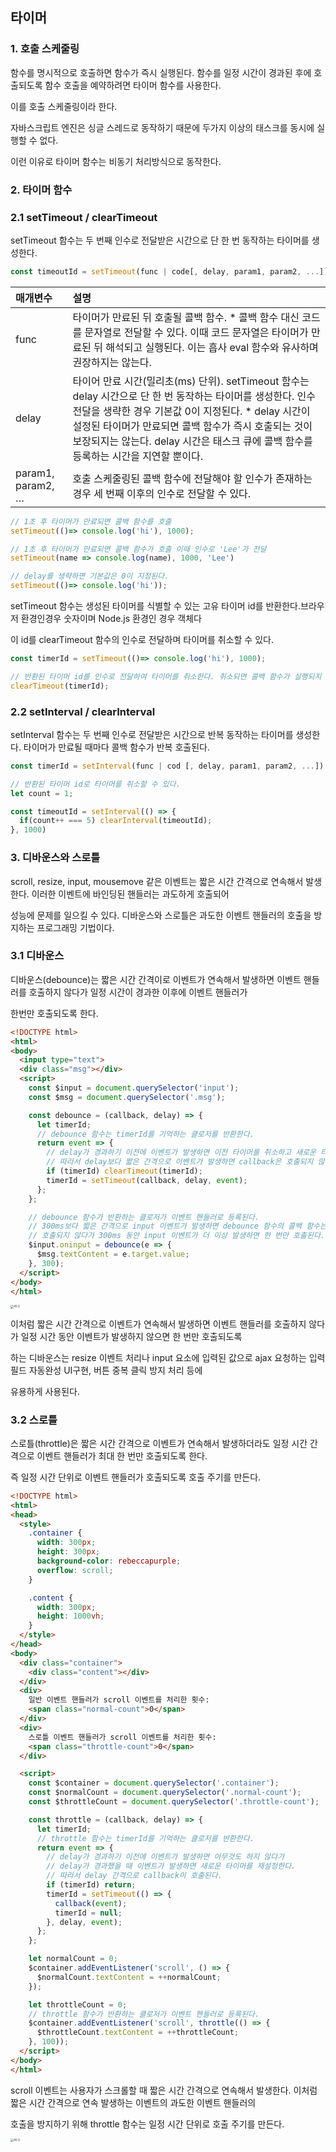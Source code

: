 ## 타이머

### 1. 호출 스케줄링

함수를 명시적으로 호출하면 함수가 즉시 실행된다. 함수를 일정 시간이 경과된 후에 호출되도록 함수 호출을 예약하려면 타이머 함수를 사용한다.

이를 호출 스케줄링이라 한다.

자바스크립트 엔진은 싱글 스레드로 동작하기 때문에 두가지 이상의 태스크를 동시에 실행할 수 없다.

이런 이유로 타이머 함수는 비동기 처리방식으로 동작한다.



### 2. 타이머 함수

### 2.1 setTimeout / clearTimeout

setTimeout 함수는 두 번째 인수로 전달받은 시간으로 단 한 번 동작하는 타이머를 생성한다.

```javascript
const timeoutId = setTimeout(func | code[, delay, param1, param2, ...]);
```

| 매개변수          | 설명                                                         |
| :---------------- | :----------------------------------------------------------- |
| func              | 타이머가 만료된 뒤 호출될 콜백 함수.                                                                                                                                                   * 콜백 함수 대신 코드를 문자열로 전달할 수 있다. 이때 코드 문자열은 타이머가 만료된 뒤 해석되고 실행된다. 이는 흡사 eval 함수와 유사하며 권장하지는 않는다. |
| delay             | 타이어 만료 시간(밀리초(ms) 단위). setTimeout 함수는 delay 시간으로 단 한 번 동작하는 타이머를 생성한다. 인수 전달을 생략한 경우 기본값 0이 지정된다.                                                                                                                                                                        * delay 시간이 설정된 타이머가 만료되면 콜백 함수가 즉시 호출되는 것이 보장되지는 않는다. delay 시간은 태스크 큐에 콜백 함수를 등록하는 시간을 지연할 뿐이다. |
| param1, param2, … | 호출 스케줄링된 콜백 함수에 전달해야 할 인수가 존재하는 경우 세 번째 이후의 인수로 전달할 수 있다. |

```javascript
// 1초 후 타이머가 만료되면 콜백 함수를 호출
setTimeout(()=> console.log('hi'), 1000);

// 1초 후 타이머가 만료되면 콜백 함수가 호출 이때 인수로 'Lee'가 전달
setTimeout(name => console.log(name), 1000, 'Lee')

// delay를 생략하면 기본값은 0이 지정된다.
setTimeout(()=> console.log('hi'));
```

setTimeout 함수는 생성된 타이머를 식별할 수 있는 고유 타이머 id를 반환한다.브라우저 환경인경우 숫자이며 Node.js 환경인 경우 객체다

이 id를 clearTimeout 함수의 인수로 전달하며 타이머를 취소할 수 있다.

```javascript
const timerId = setTimeout(()=> console.log('hi'), 1000);

// 반환된 타이머 id를 인수로 전달하여 타이머를 취소한다. 취소되면 콜백 함수가 실행되지 않는다.
clearTimeout(timerId);
```



### 2.2 setInterval / clearInterval

setInterval 함수는 두 번째 인수로 전달받은 시간으로 반복 동작하는 타이머를 생성한다. 타이머가 만료될 때마다 콜백 함수가 반복 호출된다.

```javascript
const timerId = setInterval(func | cod [, delay, param1, param2, ...])

// 반환된 타이머 id로 타이머를 취소할 수 있다.
let count = 1;

const timeoutId = setInterval(() => {
  if(count++ === 5) clearInterval(timeoutId);
}, 1000)
```



### 3. 디바운스와 스로틀

scroll, resize, input, mousemove 같은 이벤트는 짧은 시간 간격으로 연속해서 발생한다. 이러한 이벤트에 바인딩된 핸들러는 과도하게 호출되어

성능에 문제를 일으킬 수 있다. 디바운스와 스로틀은 과도한 이벤트 핸들러의 호출을 방지하는 프로그래밍 기법이다.



### 3.1 디바운스

디바운스(debounce)는 짧은 시간 간격이로 이벤트가 연속해서 발생하면 이벤트 핸들러를 호출하지 않다가 일정 시간이 경과한 이후에 이벤트 핸들러가

한번만 호출되도록 한다.

```html
<!DOCTYPE html>
<html>
<body>
  <input type="text">
  <div class="msg"></div>
  <script>
    const $input = document.querySelector('input');
    const $msg = document.querySelector('.msg');

    const debounce = (callback, delay) => {
      let timerId;
      // debounce 함수는 timerId를 기억하는 클로저를 반환한다.
      return event => {
        // delay가 경과하기 이전에 이벤트가 발생하면 이전 타이머를 취소하고 새로운 타이머를 재설정한다.
        // 따라서 delay보다 짧은 간격으로 이벤트가 발생하면 callback은 호출되지 않는다.
        if (timerId) clearTimeout(timerId);
        timerId = setTimeout(callback, delay, event);
      };
    };

    // debounce 함수가 반환하는 클로저가 이벤트 핸들러로 등록된다.
    // 300ms보다 짧은 간격으로 input 이벤트가 발생하면 debounce 함수의 콜백 함수는
    // 호출되지 않다가 300ms 동안 input 이벤트가 더 이상 발생하면 한 번만 호출된다.
    $input.oninput = debounce(e => {
      $msg.textContent = e.target.value;
    }, 300);
  </script>
</body>
</html>
```

<img src="https://poiemaweb.com/assets/fs-images/41-2.png" alt="41-2" style="zoom:33%;" />



이처럼 짧은 시간 간격으로 이벤트가 연속해서 발생하면 이벤트 핸들러를 호출하지 않다가 일정 시간 동안 이벤트가 발생하지 않으면 한 번만 호출되도록

하는 디바운스는 resize 이벤트 처리나 input 요소에 입력된 값으로 ajax 요청하는 입력필드 자동완성 UI구현, 버튼 중복 클릭 방지 처리 등에

유용하게 사용된다.



### 3.2 스로틀

스로틀(throttle)은 짧은 시간 간격으로 이벤트가 연속해서 발생하더라도 일정 시간 간격으로 이벤트 핸들러가 최대 한 번만 호출되도록 한다.

즉 일정 시간 단위로 이벤트 핸들러가 호출되도록 호출 주기를 만든다.

```html
<!DOCTYPE html>
<html>
<head>
  <style>
    .container {
      width: 300px;
      height: 300px;
      background-color: rebeccapurple;
      overflow: scroll;
    }

    .content {
      width: 300px;
      height: 1000vh;
    }
  </style>
</head>
<body>
  <div class="container">
    <div class="content"></div>
  </div>
  <div>
    일반 이벤트 핸들러가 scroll 이벤트를 처리한 횟수:
    <span class="normal-count">0</span>
  </div>
  <div>
    스로틀 이벤트 핸들러가 scroll 이벤트를 처리한 횟수:
    <span class="throttle-count">0</span>
  </div>

  <script>
    const $container = document.querySelector('.container');
    const $normalCount = document.querySelector('.normal-count');
    const $throttleCount = document.querySelector('.throttle-count');

    const throttle = (callback, delay) => {
      let timerId;
      // throttle 함수는 timerId를 기억하는 클로저를 반환한다.
      return event => {
        // delay가 경과하기 이전에 이벤트가 발생하면 아무것도 하지 않다가
        // delay가 경과했을 때 이벤트가 발생하면 새로운 타이머를 재설정한다.
        // 따라서 delay 간격으로 callback이 호출된다.
        if (timerId) return;
        timerId = setTimeout(() => {
          callback(event);
          timerId = null;
        }, delay, event);
      };
    };

    let normalCount = 0;
    $container.addEventListener('scroll', () => {
      $normalCount.textContent = ++normalCount;
    });

    let throttleCount = 0;
    // throttle 함수가 반환하는 클로저가 이벤트 핸들러로 등록된다.
    $container.addEventListener('scroll', throttle(() => {
      $throttleCount.textContent = ++throttleCount;
    }, 100));
  </script>
</body>
</html>
```

scroll 이벤트는 사용자가 스크롤할 때 짧은 시간 간격으로 연속해서 발생한다. 이처럼 짧은 시간 간격으로 연속 발생하는 이벤트의 과도한 이벤트 핸들러의

호출을 방지하기 위해 throttle 함수는 일정 시간 단위로 호출 주기를 만든다.

<img src="https://poiemaweb.com/assets/fs-images/41-3.png" alt="41-3" style="zoom:33%;" />


